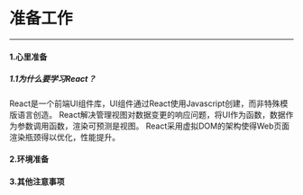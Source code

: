 # 准备工作
------
#### 1.心里准备
##### 1.1为什么要学习React？
React是一个前端UI组件库，UI组件通过React使用Javascript创建，而非特殊模版语言创造。
React解决管理视图对数据变更的响应问题，将UI作为函数，数据作为参数调用函数，渲染可预测是视图。
React采用虚拟DOM的架构使得Web页面渲染瓶颈得以优化，性能提升。
#### 2.环境准备

#### 3.其他注意事项